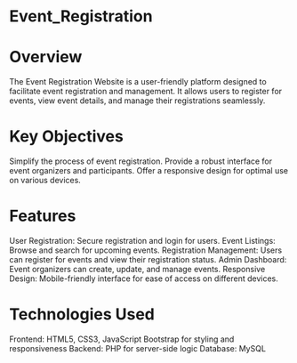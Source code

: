 # Event_Registration
# Overview
The Event Registration Website is a user-friendly platform designed to facilitate event registration and management. It allows users to register for events, view event details, and manage their registrations seamlessly.

# Key Objectives
Simplify the process of event registration.
Provide a robust interface for event organizers and participants.
Offer a responsive design for optimal use on various devices.

# Features
User Registration: Secure registration and login for users.
Event Listings: Browse and search for upcoming events.
Registration Management: Users can register for events and view their registration status.
Admin Dashboard: Event organizers can create, update, and manage events.
Responsive Design: Mobile-friendly interface for ease of access on different devices.

# Technologies Used
Frontend:
HTML5, CSS3, JavaScript
Bootstrap for styling and responsiveness
Backend:
PHP for server-side logic
Database:
MySQL


